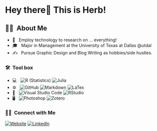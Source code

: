 <h1> Hey there👋 This is Herb!</h1>

<h2> 🙋‍♂️ &nbsp;About Me </h2>

- 🤔 &nbsp; Employ technology to research on ... everything!
- 🎓 &nbsp; Major in Management at the University of Texas at Dallas @utdal
- ✍️ &nbsp; Pursue Graphic Design and Blog Writing as hobbies/side hustles.

<h3> 🛠 &nbsp;Tool box</h3>

- 💻 &nbsp;
  ![R (Statistics)](https://img.shields.io/badge/-R-333333?style=flat&logo=R)
  ![Julia](https://img.shields.io/badge/-Julia-333333?style=flat&logo=julia&)
- ⚙️ &nbsp;
  ![GitHub](https://img.shields.io/badge/-GitHub-333333?style=flat&logo=github)
  ![Markdown](https://img.shields.io/badge/-Markdown-333333?style=flat&logo=markdown)
  ![LaTex](https://img.shields.io/badge/-LaTex-333333?style=flat&logo=latex)
- 🔧 &nbsp;
  ![Visual Studio Code](https://img.shields.io/badge/-Visual%20Studio%20Code-333333?style=flat&logo=visual-studio-code&logoColor=007ACC)
  ![RStudio](https://img.shields.io/badge/-RStudio-333333?style=flat&logo=rstudio)
- 🖥 &nbsp;
  ![Photoshop](https://img.shields.io/badge/-Photoshop-333333?style=flat&logo=adobe-photoshop)
  ![Zotero](https://img.shields.io/badge/-Zotero-333333?style=flat&logo=zotero)
<!-- 
- 🌐 &nbsp;
  ![HTML5](https://img.shields.io/badge/-HTML5-333333?style=flat&logo=HTML5)
  ![CSS](https://img.shields.io/badge/-CSS-333333?style=flat&logo=CSS3&logoColor=1572B6)
  ![JavaScript](https://img.shields.io/badge/-JavaScript-333333?style=flat&logo=javascript)
 -->
 
<!-- <br/>

<a href="https://github.com/herbhuang">
  <img height="180em" src="https://github-readme-stats.vercel.app/api?username=herbhuang&theme=solarized-light&show_icons=true" />
  <img height="180em" src="https://github-readme-stats.vercel.app/api/top-langs/?username=herbhuang&theme=solarized-light&layout=compact" />
</a>

<br/> -->

<h3> 🤝🏻 &nbsp;Connect with Me </h3>

<p align="left">
<a href="https://herbhuang.com/"><img alt="Website" src="https://img.shields.io/badge/Website-herbhuang.com-blue?style=flat-square&logo=microsoft-edge"></a>
<a href="https://www.linkedin.com/in/herbhuang/"><img alt="LinkedIn" src="https://img.shields.io/badge/LinkedIn-Herb%20Huang-blue?style=flat-square&logo=linkedin"></a>


